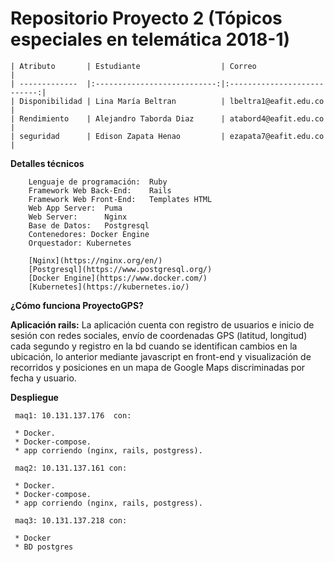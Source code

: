 # Repositorio Proyecto 2 (Tópicos especiales en telemática 2018-1)

    | Atributo       | Estudiante                  | Correo 				     |
    | -------------  |:---------------------------:|:---------------------------:|
    | Disponibilidad | Lina María Beltran          | lbeltra1@eafit.edu.co       |
    | Rendimiento    | Alejandro Taborda Diaz      | atabord4@eafit.edu.co       |
    | seguridad      | Edison Zapata Henao         | ezapata7@eafit.edu.co       |

**Detalles técnicos**

        Lenguaje de programación:  Ruby
        Framework Web Back-End:    Rails
        Framework Web Front-End:   Templates HTML
        Web App Server:  Puma
        Web Server:      Nginx
        Base de Datos:   Postgresql
        Contenedores: Docker Engine
        Orquestador: Kubernetes
        
        [Nginx](https://nginx.org/en/)
        [Postgresql](https://www.postgresql.org/)
        [Docker Engine](https://www.docker.com/)
        [Kubernetes](https://kubernetes.io/)
        
**¿Cómo funciona ProyectoGPS?**

**Aplicación rails:**
     La aplicación cuenta con registro de usuarios e inicio de sesión con redes sociales,
     envío de coordenadas GPS (latitud, longitud) cada segundo y registro en la bd cuando se 
     identifican cambios en la ubicación, lo anterior mediante javascript en front-end y visualización 
     de recorridos y posiciones en un mapa de Google Maps discriminadas por fecha y usuario.
     
**Despliegue**

     maq1: 10.131.137.176  con:
     
     * Docker.
     * Docker-compose.
     * app corriendo (nginx, rails, postgress).
     
     maq2: 10.131.137.161 con:
     
     * Docker.
     * Docker-compose.
     * app corriendo (nginx, rails, postgress).
     
     maq3: 10.131.137.218 con:
     
     * Docker
     * BD postgres